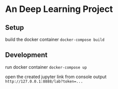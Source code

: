 # An Deep Learning Project

## Setup
build the docker container
`docker-compose build`

## Development
run docker container
`docker-compose up`

open the created jupyter link from console output
`http://127.0.0.1:8888/lab?token=...`

